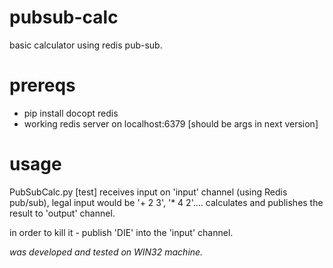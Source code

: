 # pubsub-calc

basic calculator using redis pub-sub.

# prereqs
* pip install docopt redis
* working redis server on localhost:6379 [should be args in next version]

# usage
  PubSubCalc.py [test]
receives input on 'input' channel (using Redis pub/sub), legal input would be '+ 2 3', '* 4 2'....
calculates and publishes the result to 'output' channel.

in order to kill it - publish 'DIE' into the 'input' channel.



*was developed and tested on WIN32 machine.*
